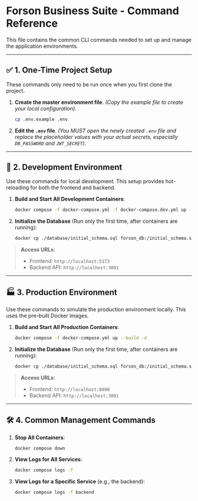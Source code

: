 # Forson Business Suite - Command Reference

This file contains the common CLI commands needed to set up and manage the application environments.

---

## ✅ 1. One-Time Project Setup

These commands only need to be run once when you first clone the project.

1.  **Create the master environment file**.
    *(Copy the example file to create your local configuration)*.

    ```bash
    cp .env.example .env
    ```

2.  **Edit the `.env` file**.
    *(You MUST open the newly created `.env` file and replace the placeholder values with your actual secrets, especially `DB_PASSWORD` and `JWT_SECRET`)*.

---

## 🚀 2. Development Environment

Use these commands for local development. This setup provides hot-reloading for both the frontend and backend.

1.  **Build and Start All Development Containers**:

    ```bash
    docker compose -f docker-compose.yml -f docker-compose.dev.yml up --build -d
    ```

2.  **Initialize the Database** (Run only the first time, after containers are running):

    ```bash
    docker cp ./database/initial_schema.sql forson_db:/initial_schema.sql && docker exec -u postgres forson_db psql -d forson_business_suite -f /initial_schema.sql
    ```

> **Access URLs**:
> * Frontend: `http://localhost:5173`
> * Backend API: `http://localhost:3001`

---

## 🏭 3. Production Environment

Use these commands to simulate the production environment locally. This uses the pre-built Docker images.

1.  **Build and Start All Production Containers**:

    ```bash
    docker compose -f docker-compose.yml up --build -d
    ```

2.  **Initialize the Database** (Run only the first time, after containers are running):

    ```bash
    docker cp ./database/initial_schema.sql forson_db:/initial_schema.sql && docker exec -u postgres forson_db psql -d forson_business_suite -f /initial_schema.sql
    ```

> **Access URLs**:
> * Frontend: `http://localhost:8090`
> * Backend API: `http://localhost:3001`

---

## 🛠️ 4. Common Management Commands

1.  **Stop All Containers**:

    ```bash
    docker compose down
    ```

2.  **View Logs for All Services**:

    ```bash
    docker compose logs -f
    ```

3.  **View Logs for a Specific Service** (e.g., the backend):

    ```bash
    docker compose logs -f backend
    ```
